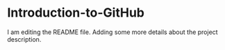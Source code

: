 # Introduction-to-GitHub
I am editing the README file. Adding some more details 
about the project description.
